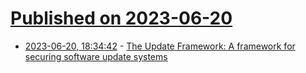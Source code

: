 # [Published on 2023-06-20](index.md)

* [2023-06-20, 18:34:42](https://lobste.rs/s/zc6azd/update_framework_framework_for_securing) - [The Update Framework: A framework for securing software update systems](https://theupdateframework.io)
